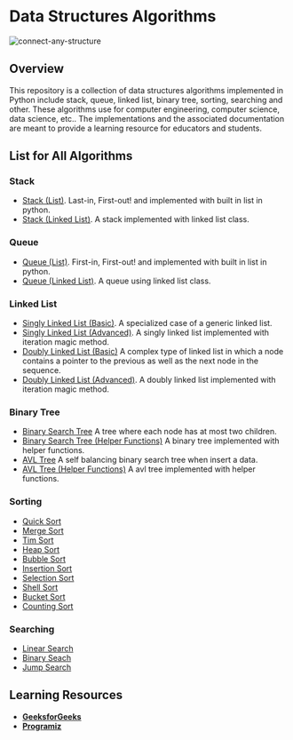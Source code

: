 # Data Structures Algorithms

![connect-any-structure](https://user-images.githubusercontent.com/86193685/205382575-03594fa1-0481-4d27-a768-3e9c9e565958.gif)

## Overview
This repository is a collection of data structures algorithms implemented in Python include stack, queue, linked list, binary tree, sorting, searching and other. These algorithms use for computer engineering, computer science, data science, etc.. The implementations and the associated documentation are meant to provide a learning resource for educators and students.

## List for All Algorithms

### Stack
- [Stack (List)](stack/stack_list.py). Last-in, First-out! and implemented with built in list in python.
- [Stack (Linked List)](stack/stack_linked_list.py). A stack implemented with linked list class.

### Queue
- [Queue (List)](queue/queue_list.py). First-in, First-out! and implemented with built in list in python.
- [Queue (Linked List)](queue/queue_linked_list.py). A queue using linked list class.

### Linked List
- [Singly Linked List (Basic)](linked-list/singly_linked_list_1.py). A specialized case of a generic linked list.
- [Singly Linked List (Advanced)](linked-list/singly_linked_list_2.py). A singly linked list implemented with iteration magic method.
- [Doubly Linked List (Basic)](linked-list/doubly_linked_list_1.py) A complex type of linked list in which a node contains a pointer to the previous as well as the next node in the sequence.
- [Doubly Linked List (Advanced)](linked-list/doubly_linked_list_2.py). A doubly linked list implemented with iteration magic method.

### Binary Tree
- [Binary Search Tree](binary-tree/binary_search_tree_1.py) A tree where each node has at most two children.
- [Binary Search Tree (Helper Functions)](binary-tree/binary_search_tree_2.py) A binary tree implemented with helper functions.
- [AVL Tree](binary-tree/avl_tree_1.py) A self balancing binary search tree when insert a data.
- [AVL Tree (Helper Functions)](binary-tree/avl_tree_2.py) A avl tree implemented with helper functions.

### Sorting
- [Quick Sort](sorting/quick_sort.py)
- [Merge Sort](sorting/merge.py)
- [Tim Sort](sorting/tim_sort.py)
- [Heap Sort](sorting/heap_sort.py)
- [Bubble Sort](sorting/bubble_sort.py)
- [Insertion Sort](sorting/insertion_sort.py)
- [Selection Sort](sorting/selection_sort.py)
- [Shell Sort](sorting/shell_sort.py)
- [Bucket Sort](sorting/bucket_sort.py)
- [Counting Sort](sorting/counting_sort.py)

### Searching
- [Linear Search](searching/linear_search.py)
- [Binary Seach](searching/binary_search.py)
- [Jump Search](searching/jump_search.py)

## Learning Resources
- <b><a href="https://www.geeksforgeeks.org/">GeeksforGeeks</a></b>
-  <b><a href="https://www.programiz.com/">Programiz</a></b>
